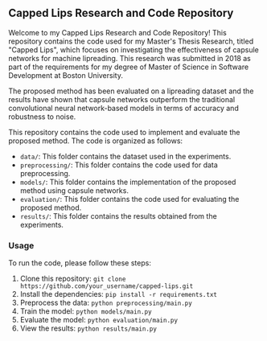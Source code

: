 ## Capped Lips Research and Code Repository

Welcome to my Capped Lips Research and Code Repository! This repository contains the code used for my Master's Thesis Research, titled "Capped Lips", which focuses on investigating the effectiveness of capsule networks for machine lipreading. This research was submitted in 2018 as part of the requirements for my degree of Master of Science in Software Development at Boston University.

The proposed method has been evaluated on a lipreading dataset and the results have shown that capsule networks outperform the traditional convolutional neural network-based models in terms of accuracy and robustness to noise.

This repository contains the code used to implement and evaluate the proposed method. The code is organized as follows:

- `data/`: This folder contains the dataset used in the experiments.
- `preprocessing/`: This folder contains the code used for data preprocessing.
- `models/`: This folder contains the implementation of the proposed method using capsule networks.
- `evaluation/`: This folder contains the code used for evaluating the proposed method.
- `results/`: This folder contains the results obtained from the experiments.

### Usage

To run the code, please follow these steps:

1. Clone this repository: `git clone https://github.com/your_username/capped-lips.git`
2. Install the dependencies: `pip install -r requirements.txt`
3. Preprocess the data: `python preprocessing/main.py`
4. Train the model: `python models/main.py`
5. Evaluate the model: `python evaluation/main.py`
6. View the results: `python results/main.py`


